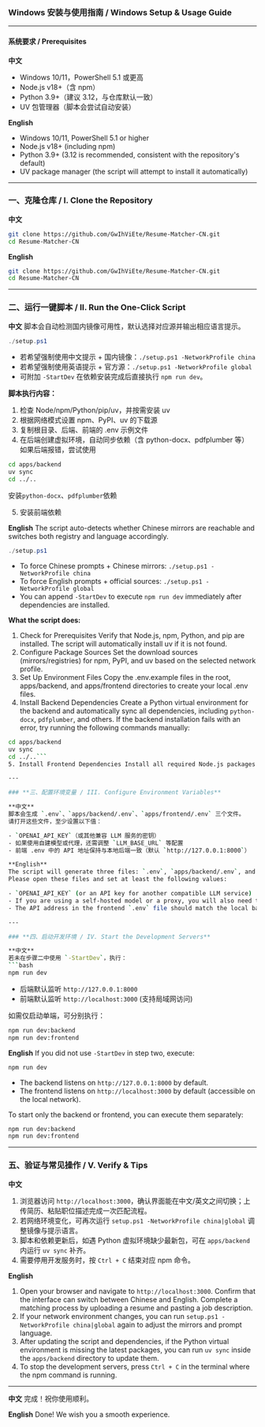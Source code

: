 ### **Windows 安装与使用指南 / Windows Setup & Usage Guide**

---

#### **系统要求 / Prerequisites**

**中文**
- Windows 10/11，PowerShell 5.1 或更高
- Node.js v18+（含 npm）
- Python 3.9+（建议 3.12，与仓库默认一致）
- UV 包管理器（脚本会尝试自动安装）

**English**
- Windows 10/11, PowerShell 5.1 or higher
- Node.js v18+ (including npm)
- Python 3.9+ (3.12 is recommended, consistent with the repository's default)
- UV package manager (the script will attempt to install it automatically)

---

### **一、克隆仓库 / I. Clone the Repository**

**中文**
```bash
git clone https://github.com/GwIhViEte/Resume-Matcher-CN.git
cd Resume-Matcher-CN
```

**English**
```bash
git clone https://github.com/GwIhViEte/Resume-Matcher-CN.git
cd Resume-Matcher-CN
```

---

### **二、运行一键脚本 / II. Run the One-Click Script**

**中文**
脚本会自动检测国内镜像可用性，默认选择对应源并输出相应语言提示。

```powershell
./setup.ps1
```

- 若希望强制使用中文提示 + 国内镜像：`./setup.ps1 -NetworkProfile china`
- 若希望强制使用英语提示 + 官方源：`./setup.ps1 -NetworkProfile global`
- 可附加 `-StartDev` 在依赖安装完成后直接执行 `npm run dev`。

**脚本执行内容：**
1. 检查 Node/npm/Python/pip/uv，并按需安装 uv
2. 根据网络模式设置 npm、PyPI、uv 的下载源
3. 复制根目录、后端、前端的 .env 示例文件
4. 在后端创建虚拟环境，自动同步依赖（含 python-docx、pdfplumber 等）
如果后端报错，尝试使用
```bash
cd apps/backend
uv sync
cd ../..
```
安装`python-docx`、`pdfplumber`依赖

5. 安装前端依赖

**English**
The script auto-detects whether Chinese mirrors are reachable and switches both registry and language accordingly.

```powershell
./setup.ps1
```

- To force Chinese prompts + Chinese mirrors: `./setup.ps1 -NetworkProfile china`
- To force English prompts + official sources: `./setup.ps1 -NetworkProfile global`
- You can append `-StartDev` to execute `npm run dev` immediately after dependencies are installed.

**What the script does:**
1. Check for Prerequisites Verify that Node.js, npm, Python, and pip are installed. The script will automatically install uv if it is not found.
2. Configure Package Sources Set the download sources (mirrors/registries) for npm, PyPI, and uv based on the selected network profile.
3. Set Up Environment Files Copy the .env.example files in the root, apps/backend, and apps/frontend directories to create your local .env files.
4. Install Backend Dependencies Create a Python virtual environment for the backend and automatically sync all dependencies, including `python-docx`, `pdfplumber`, and others.
If the backend installation fails with an error, try running the following commands manually:
```bash
cd apps/backend
uv sync
cd ../..```
5. Install Frontend Dependencies Install all required Node.js packages for the frontend application.

---

### **三、配置环境变量 / III. Configure Environment Variables**

**中文**
脚本会生成 `.env`、`apps/backend/.env`、`apps/frontend/.env` 三个文件。
请打开这些文件，至少设置以下值：

- `OPENAI_API_KEY`（或其他兼容 LLM 服务的密钥）
- 如果使用自建模型或代理，还需调整 `LLM_BASE_URL` 等配置
- 前端 .env 中的 API 地址保持与本地后端一致（默认 `http://127.0.0.1:8000`）

**English**
The script will generate three files: `.env`, `apps/backend/.env`, and `apps/frontend/.env`.
Please open these files and set at least the following values:

- `OPENAI_API_KEY` (or an API key for another compatible LLM service)
- If you are using a self-hosted model or a proxy, you will also need to adjust configurations like `LLM_BASE_URL`.
- The API address in the frontend `.env` file should match the local backend (default is `http://127.0.0.1:8000`).

---

### **四、启动开发环境 / IV. Start the Development Servers**

**中文**
若未在步骤二中使用 `-StartDev`，执行：
```bash
npm run dev
```

- 后端默认监听 `http://127.0.0.1:8000`
- 前端默认监听 `http://localhost:3000` (支持局域网访问)

如需仅启动单端，可分别执行：
```bash
npm run dev:backend
npm run dev:frontend
```

**English**
If you did not use `-StartDev` in step two, execute:
```bash
npm run dev
```

- The backend listens on `http://127.0.0.1:8000` by default.
- The frontend listens on `http://localhost:3000` by default (accessible on the local network).

To start only the backend or frontend, you can execute them separately:
```bash
npm run dev:backend
npm run dev:frontend
```

---

### **五、验证与常见操作 / V. Verify & Tips**

**中文**
1. 浏览器访问 `http://localhost:3000`，确认界面能在中文/英文之间切换；上传简历、粘贴职位描述完成一次匹配流程。
2. 若网络环境变化，可再次运行 `setup.ps1 -NetworkProfile china|global` 调整镜像与提示语言。
3. 脚本和依赖更新后，如遇 Python 虚拟环境缺少最新包，可在 `apps/backend` 内运行 `uv sync` 补齐。
4. 需要停用开发服务时，按 `Ctrl + C` 结束对应 npm 命令。

**English**
1. Open your browser and navigate to `http://localhost:3000`. Confirm that the interface can switch between Chinese and English. Complete a matching process by uploading a resume and pasting a job description.
2. If your network environment changes, you can run `setup.ps1 -NetworkProfile china|global` again to adjust the mirrors and prompt language.
3. After updating the script and dependencies, if the Python virtual environment is missing the latest packages, you can run `uv sync` inside the `apps/backend` directory to update them.
4. To stop the development servers, press `Ctrl + C` in the terminal where the npm command is running.

---

**中文**
完成！祝你使用顺利。

**English**
Done! We wish you a smooth experience.
